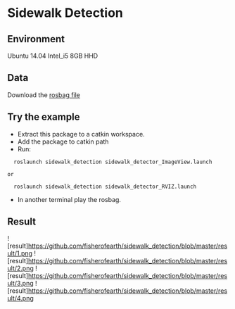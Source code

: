 # Sidewalk Detection

## Environment
Ubuntu 14.04
Intel_i5 8GB HHD

## Data
Download the [rosbag file](https://s3-us-west-1.amazonaws.com/marble-coding-challenges/coding_challenges_1/realsense_coding_challenge_1.bag)

## Try the example

  * Extract this package to a catkin workspace.
  * Add the package to catkin path
  * Run:
  ````
    roslaunch sidewalk_detection sidewalk_detector_ImageView.launch 
  ````
    or
  ````
    roslaunch sidewalk_detection sidewalk_detector_RVIZ.launch
  ````
  * In another terminal play the rosbag.

## Result
![result]https://github.com/fisherofearth/sidewalk_detection/blob/master/result/1.png
![result]https://github.com/fisherofearth/sidewalk_detection/blob/master/result/2.png
![result]https://github.com/fisherofearth/sidewalk_detection/blob/master/result/3.png
![result]https://github.com/fisherofearth/sidewalk_detection/blob/master/result/4.png
